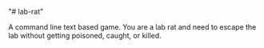 "# lab-rat" 

A command line text based game. You are a lab rat and need to escape the lab without getting poisoned, caught, or killed. 
